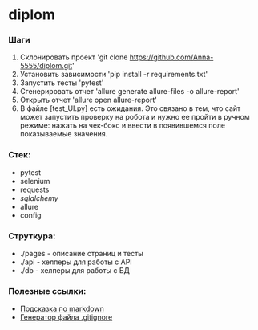 # diplom

### Шаги
1. Склонировать проект 'git clone https://github.com/Anna-5555/diplom.git'
2. Установить зависимости 'pip install -r requirements.txt'
3. Запустить тесты 'pytest'
4. Сгенерировать отчет 'allure generate allure-files -o allure-report'
5. Открыть отчет 'allure open allure-report'
6. В файле [test_UI.py] есть ожидания. Это связано в тем, что сайт может
запустить проверку на робота и нужно ее пройти в ручном режиме:
нажать на чек-бокс и ввести в появившемся поле показываемые значения.

### Стек:
- pytest
- selenium
- requests
- _sqlalchemy_
- allure
- config

### Струткура:
- ./pages - описание страниц и тесты
- ./api - хелперы для работы с API
- ./db - хелперы для работы с БД

### Полезные ссылки:
- [Подсказка по markdown](https://www.markdownguide.org/basic-syntax/)
- [Генератор файла .gitignore](https://www.toptal.com/developers/gitignore)
